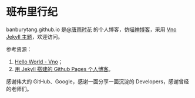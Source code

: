 # 班布里行纪

banburytang.github.io 是[@唐雨时花](http://weibo.com/txydonyin) 的个人博客，仿[喵神博客](https://onevcat.com/)，采用 [Vno Jekyll 主题](https://github.com/onevcat/vno-jekyll)，欢迎访问。

参考资源：

1. [Hello World - Vno](http://vno.onevcat.com/2016/02/hello-world-vno/)；
2. [用 Jekyll 搭建的 Github Pages 个人博客](http://louisly.com/2016/04/used-jekyll-to-create-my-github-blog/)。

感谢伟大的 GitHub、Google，感谢一面分享一面沉淀的 Developers，感谢曾经的老师们。